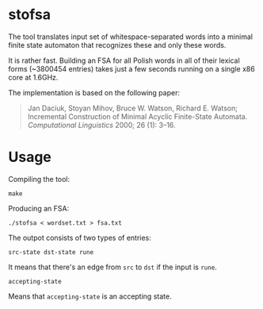 # stofsa
The tool translates input set of whitespace-separated words into a minimal
finite state automaton that recognizes these and only these words.

It is rather fast. Building an FSA for all Polish words in all of their
lexical forms (~3800454 entries) takes just a few seconds running on a single
x86 core at 1.6GHz.

The implementation is based on the following paper:
> Jan Daciuk, Stoyan Mihov, Bruce W. Watson, Richard E. Watson;
> Incremental Construction of Minimal Acyclic Finite-State Automata.
> _Computational Linguistics_ 2000; 26 (1): 3–16.

# Usage
Compiling the tool:
```
make
```

Producing an FSA:
```
./stofsa < wordset.txt > fsa.txt
```

The outpot consists of two types of entries:

```
src-state dst-state rune
```
It means that there's an edge from `src` to `dst` if the input is `rune`.


```
accepting-state
```
Means that `accepting-state` is an accepting state.
